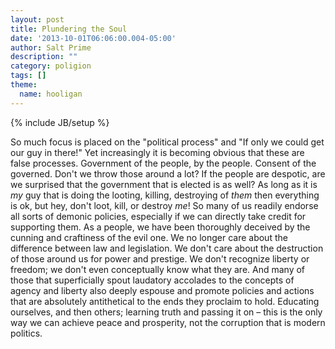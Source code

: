 ```yaml
---
layout: post
title: Plundering the Soul
date: '2013-10-01T06:06:00.004-05:00'
author: Salt Prime
description: ""
category: poligion
tags: []
theme:
  name: hooligan
---
```

{% include JB/setup %}

So much focus is placed on the "political process" and "If only we
could get our guy in there!"  Yet increasingly it is becoming obvious
that these are false processes.  Government of the people, by the
people.  Consent of the governed.  Don't we throw those around a lot?
If the people are despotic, are we surprised that the government that
is elected is as well?  As long as it is _my_ guy that is doing the
looting, killing, destroying of _them_ then everything is ok, but hey,
don't loot, kill, or destroy _me_!  So many of us readily endorse all
sorts of demonic policies, especially if we can directly take credit
for supporting them.  As a people, we have been thoroughly deceived by
the cunning and craftiness of the evil one.  We no longer care about
the difference between law and legislation.  We don't care about the
destruction of those around us for power and prestige.  We don't
recognize liberty or freedom; we don't even conceptually know what
they are.  And many of those that superficially spout laudatory
accolades to the concepts of agency and liberty also deeply espouse
and promote policies and actions that are absolutely antithetical to
the ends they proclaim to hold.  Educating ourselves, and then others;
learning truth and passing it on – this is the only way we can achieve
peace and prosperity, not the corruption that is modern politics.

